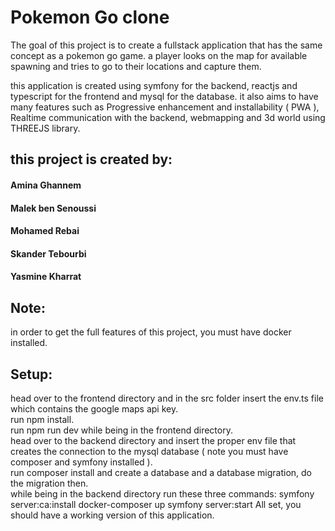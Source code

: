 # Pokemon Go clone

The goal of this project is to create a fullstack application that has the same concept as a pokemon go game.
a player looks on the map for available spawning and tries to go to their locations and capture them.

this application is created using symfony for the backend, reactjs and typescript for the frontend and mysql for the database.
it also aims to have many features such as Progressive enhancement and installability ( PWA ), Realtime communication with the backend, webmapping and 3d world using THREEJS library.

## this project is created by:
#### Amina Ghannem
#### Malek ben Senoussi
#### Mohamed Rebai
#### Skander Tebourbi
#### Yasmine Kharrat

## Note:
in order to get the full features of this project, you must have docker installed.

## Setup:
head over to the frontend directory and in the src folder insert the env.ts file which contains the google maps api key.  
run npm install.  
run npm run dev while being in the frontend directory.  
head over to the backend directory and insert the proper env file that creates the connection to the mysql database ( note you must have composer and symfony installed ).  
run composer install and create a database and a database migration, do the migration then.  
while being in the backend directory run these three commands:
symfony server:ca:install
docker-composer up
symfony server:start
All set, you should have a working version of this application.  
